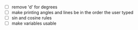 - [ ] remove 'd' for degrees
- [ ] make printing angles and lines be in the order the user typed
- [ ] sin and cosine rules
- [ ] make variables usable
